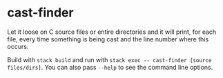 # cast-finder

Let it loose on C source files or entire directories and it will print, for each
file, every time something is being cast and the line number where this occurs.

Build with `stack build` and run with `stack exec -- cast-finder [source
files/dirs]`. You can also pass `--help` to see the command line options.
